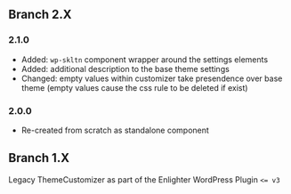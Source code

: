## Branch 2.X ##

### 2.1.0 ###

* Added: `wp-skltn` component wrapper around the settings elements
* Added: additional description to the base theme settings
* Changed: empty values within customizer take presendence over base theme (empty values cause the css rule to be deleted if exist)

### 2.0.0 ###

* Re-created from scratch as standalone component

## Branch 1.X ##

Legacy ThemeCustomizer as part of the Enlighter WordPress Plugin `<= v3`